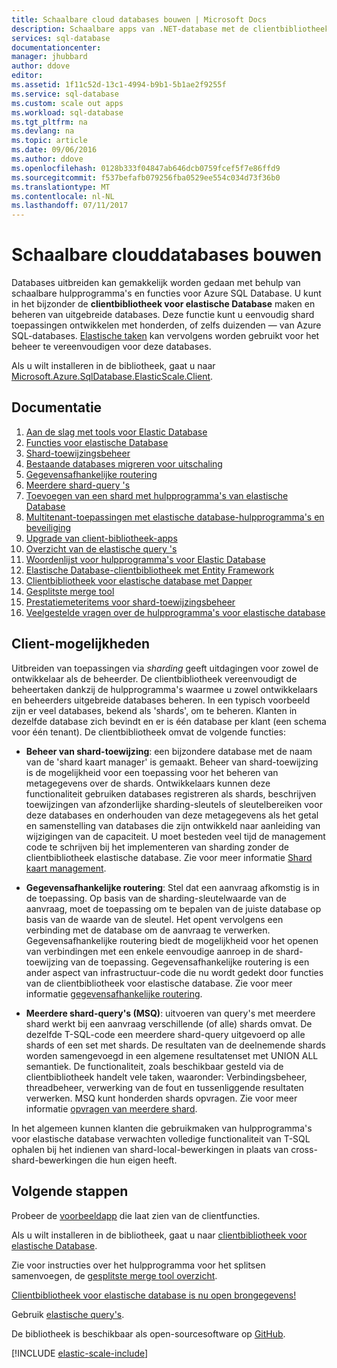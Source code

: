 ```yaml
---
title: Schaalbare cloud databases bouwen | Microsoft Docs
description: Schaalbare apps van .NET-database met de clientbibliotheek voor elastische database maken
services: sql-database
documentationcenter: 
manager: jhubbard
author: ddove
editor: 
ms.assetid: 1f11c52d-13c1-4994-b9b1-5b1ae2f9255f
ms.service: sql-database
ms.custom: scale out apps
ms.workload: sql-database
ms.tgt_pltfrm: na
ms.devlang: na
ms.topic: article
ms.date: 09/06/2016
ms.author: ddove
ms.openlocfilehash: 0128b333f04847ab646dcb0759fcef5f7e86ffd9
ms.sourcegitcommit: f537befafb079256fba0529ee554c034d73f36b0
ms.translationtype: MT
ms.contentlocale: nl-NL
ms.lasthandoff: 07/11/2017
---
```

# <a name="building-scalable-cloud-databases"></a>Schaalbare clouddatabases bouwen
Databases uitbreiden kan gemakkelijk worden gedaan met behulp van schaalbare hulpprogramma's en functies voor Azure SQL Database. U kunt in het bijzonder de **clientbibliotheek voor elastische Database** maken en beheren van uitgebreide databases. Deze functie kunt u eenvoudig shard toepassingen ontwikkelen met honderden, of zelfs duizenden — van Azure SQL-databases. [Elastische taken](sql-database-elastic-jobs-powershell.md) kan vervolgens worden gebruikt voor het beheer te vereenvoudigen voor deze databases.

Als u wilt installeren in de bibliotheek, gaat u naar [Microsoft.Azure.SqlDatabase.ElasticScale.Client](https://www.nuget.org/packages/Microsoft.Azure.SqlDatabase.ElasticScale.Client/). 

## <a name="documentation"></a>Documentatie
1. [Aan de slag met tools voor Elastic Database](sql-database-elastic-scale-get-started.md)
2. [Functies voor elastische Database](sql-database-elastic-scale-introduction.md)
3. [Shard-toewijzingsbeheer](sql-database-elastic-scale-shard-map-management.md)
4. [Bestaande databases migreren voor uitschaling](sql-database-elastic-convert-to-use-elastic-tools.md)
5. [Gegevensafhankelijke routering](sql-database-elastic-scale-data-dependent-routing.md)
6. [Meerdere shard-query 's](sql-database-elastic-scale-multishard-querying.md)
7. [Toevoegen van een shard met hulpprogramma's van elastische Database](sql-database-elastic-scale-add-a-shard.md)
8. [Multitenant-toepassingen met elastische database-hulpprogramma's en beveiliging](sql-database-elastic-tools-multi-tenant-row-level-security.md)
9. [Upgrade van client-bibliotheek-apps](sql-database-elastic-scale-upgrade-client-library.md) 
10. [Overzicht van de elastische query 's](sql-database-elastic-query-overview.md)
11. [Woordenlijst voor hulpprogramma's voor Elastic Database](sql-database-elastic-scale-glossary.md)
12. [Elastische Database-clientbibliotheek met Entity Framework](sql-database-elastic-scale-use-entity-framework-applications-visual-studio.md)
13. [Clientbibliotheek voor elastische database met Dapper](sql-database-elastic-scale-working-with-dapper.md)
14. [Gesplitste merge tool](sql-database-elastic-scale-overview-split-and-merge.md)
15. [Prestatiemeteritems voor shard-toewijzingsbeheer](sql-database-elastic-database-client-library.md) 
16. [Veelgestelde vragen over de hulpprogramma's voor elastische database](sql-database-elastic-scale-faq.md)

## <a name="client-capabilities"></a>Client-mogelijkheden
Uitbreiden van toepassingen via *sharding* geeft uitdagingen voor zowel de ontwikkelaar als de beheerder. De clientbibliotheek vereenvoudigt de beheertaken dankzij de hulpprogramma's waarmee u zowel ontwikkelaars en beheerders uitgebreide databases beheren. In een typisch voorbeeld zijn er veel databases, bekend als 'shards', om te beheren. Klanten in dezelfde database zich bevindt en er is één database per klant (een schema voor één tenant). De clientbibliotheek omvat de volgende functies:

- **Beheer van shard-toewijzing**: een bijzondere database met de naam van de 'shard kaart manager' is gemaakt. Beheer van shard-toewijzing is de mogelijkheid voor een toepassing voor het beheren van metagegevens over de shards. Ontwikkelaars kunnen deze functionaliteit gebruiken databases registreren als shards, beschrijven toewijzingen van afzonderlijke sharding-sleutels of sleutelbereiken voor deze databases en onderhouden van deze metagegevens als het getal en samenstelling van databases die zijn ontwikkeld naar aanleiding van wijzigingen van de capaciteit. U moet besteden veel tijd de management code te schrijven bij het implementeren van sharding zonder de clientbibliotheek elastische database. Zie voor meer informatie [Shard kaart management](sql-database-elastic-scale-shard-map-management.md).

- **Gegevensafhankelijke routering**: Stel dat een aanvraag afkomstig is in de toepassing. Op basis van de sharding-sleutelwaarde van de aanvraag, moet de toepassing om te bepalen van de juiste database op basis van de waarde van de sleutel. Het opent vervolgens een verbinding met de database om de aanvraag te verwerken. Gegevensafhankelijke routering biedt de mogelijkheid voor het openen van verbindingen met een enkele eenvoudige aanroep in de shard-toewijzing van de toepassing. Gegevensafhankelijke routering is een ander aspect van infrastructuur-code die nu wordt gedekt door functies van de clientbibliotheek voor elastische database. Zie voor meer informatie [gegevensafhankelijke routering](sql-database-elastic-scale-data-dependent-routing.md).
- **Meerdere shard-query's (MSQ)**: uitvoeren van query's met meerdere shard werkt bij een aanvraag verschillende (of alle) shards omvat. De dezelfde T-SQL-code een meerdere shard-query uitgevoerd op alle shards of een set met shards. De resultaten van de deelnemende shards worden samengevoegd in een algemene resultatenset met UNION ALL semantiek. De functionaliteit, zoals beschikbaar gesteld via de clientbibliotheek handelt vele taken, waaronder: Verbindingsbeheer, threadbeheer, verwerking van de fout en tussenliggende resultaten verwerken. MSQ kunt honderden shards opvragen. Zie voor meer informatie [opvragen van meerdere shard](sql-database-elastic-scale-multishard-querying.md).

In het algemeen kunnen klanten die gebruikmaken van hulpprogramma's voor elastische database verwachten volledige functionaliteit van T-SQL ophalen bij het indienen van shard-local-bewerkingen in plaats van cross-shard-bewerkingen die hun eigen heeft.

## <a name="next-steps"></a>Volgende stappen
Probeer de [voorbeeldapp](sql-database-elastic-scale-get-started.md) die laat zien van de clientfuncties. 

Als u wilt installeren in de bibliotheek, gaat u naar [clientbibliotheek voor elastische Database](http://www.nuget.org/packages/Microsoft.Azure.SqlDatabase.ElasticScale.Client/).

Zie voor instructies over het hulpprogramma voor het splitsen samenvoegen, de [gesplitste merge tool overzicht](sql-database-elastic-scale-overview-split-and-merge.md).

[Clientbibliotheek voor elastische database is nu open brongegevens!](https://azure.microsoft.com/blog/elastic-database-client-library-is-now-open-sourced/)

Gebruik [elastische query's](sql-database-elastic-query-overview.md).

De bibliotheek is beschikbaar als open-sourcesoftware op [GitHub](https://github.com/Azure/elastic-db-tools). 

[!INCLUDE [elastic-scale-include](../../includes/elastic-scale-include.md)]

<!--Anchors-->
<!--Image references-->
[1]:./media/sql-database-elastic-database-client-library/glossary.png

